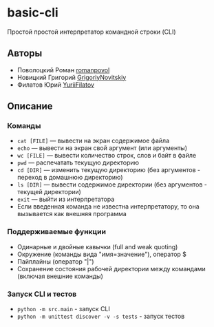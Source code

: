 # basic-cli

Простой простой интерпретатор командной строки (CLI)

## Авторы

* Поволоцкий Роман [romanpovol](https://github.com/romanpovol)
* Новицкий Григорий [GrigoriyNovitskiy](https://github.com/GrigoriyNovitskiy)
* Филатов Юрий [YuriiFilatov](https://github.com/YuriiFilatov)

## Описание

### Команды

* `cat [FILE]` — вывести на экран содержимое файла
* `echo` — вывести на экран свой аргумент (или аргументы)
* `wc [FILE]` — вывести количество строк, слов и байт в файле
* `pwd` — распечатать текущую директорию
* `cd [DIR]` — изменить текущую директорию (без аргументов - переход в домашнюю директорию)
* `ls [DIR]` — вывести содержимое директории (без аргументов - текущей директории)
* `exit` — выйти из интерпретатора
* Если введенная команда не известна интерпретатору, то она вызывается как внешняя программа

### Поддерживаемые функции

* Одинарные и двойные кавычки (full and weak quoting)
* Окружение (команды вида "имя=значение"), оператор $
* Пайплайны (оператор "|")
* Сохранение состояния рабочей директории между командами (включая внешние команды)

### Запуск CLI и тестов

* `python -m src.main` - запуск CLI
* `python -m unittest discover -v -s tests` - запуск тестов
